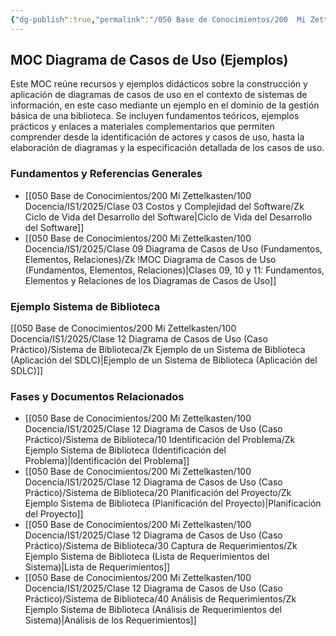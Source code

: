 ```yaml
---
{"dg-publish":true,"permalink":"/050 Base de Conocimientos/200  Mi Zettelkasten/100 Docencia/IS1/2025/Clase 12 Diagrama de Casos de Uso (Caso Práctico)/Zk !MOC Diagrama de Casos de Uso (Ejemplos)/","tags":["digitalGarden","moc","UML","casosDeUso"]}
---
```



## MOC Diagrama de Casos de Uso (Ejemplos)

Este MOC reúne recursos y ejemplos didácticos sobre la construcción y aplicación de diagramas de casos de uso en el contexto de sistemas de información, en este caso mediante un ejemplo en el dominio de la gestión básica de una biblioteca. Se incluyen fundamentos teóricos, ejemplos prácticos y enlaces a materiales complementarios que permiten comprender desde la identificación de actores y casos de uso, hasta la elaboración de diagramas y la especificación detallada de los casos de uso.

### Fundamentos y Referencias Generales

- [[050 Base de Conocimientos/200  Mi Zettelkasten/100 Docencia/IS1/2025/Clase 03 Costos y Complejidad del Software/Zk Ciclo de Vida del Desarrollo del Software\|Ciclo de Vida del Desarrollo del Software]]
- [[050 Base de Conocimientos/200  Mi Zettelkasten/100 Docencia/IS1/2025/Clase 09 Diagrama de Casos de Uso (Fundamentos, Elementos, Relaciones)/Zk !MOC Diagrama de Casos de Uso (Fundamentos, Elementos, Relaciones)\|Clases 09, 10 y 11: Fundamentos, Elementos y Relaciones de los Diagramas de Casos de Uso]]

### Ejemplo Sistema de Biblioteca

 [[050 Base de Conocimientos/200  Mi Zettelkasten/100 Docencia/IS1/2025/Clase 12 Diagrama de Casos de Uso (Caso Práctico)/Sistema de Biblioteca/Zk Ejemplo de un Sistema de Biblioteca (Aplicación del SDLC)\|Ejemplo de un Sistema de Biblioteca (Aplicación del SDLC)]]
 
### Fases y Documentos Relacionados

- [[050 Base de Conocimientos/200  Mi Zettelkasten/100 Docencia/IS1/2025/Clase 12 Diagrama de Casos de Uso (Caso Práctico)/Sistema de Biblioteca/10 Identificación del Problema/Zk Ejemplo Sistema de Biblioteca (Identificación del Problema)\|Identificación del Problema]]
- [[050 Base de Conocimientos/200  Mi Zettelkasten/100 Docencia/IS1/2025/Clase 12 Diagrama de Casos de Uso (Caso Práctico)/Sistema de Biblioteca/20 Planificación del Proyecto/Zk Ejemplo Sistema de Biblioteca (Planificación del Proyecto)\|Planificación del Proyecto]]
- [[050 Base de Conocimientos/200  Mi Zettelkasten/100 Docencia/IS1/2025/Clase 12 Diagrama de Casos de Uso (Caso Práctico)/Sistema de Biblioteca/30 Captura de Requerimientos/Zk Ejemplo Sistema de Biblioteca (Lista de Requerimientos del Sistema)\|Lista de Requerimientos]]
- [[050 Base de Conocimientos/200  Mi Zettelkasten/100 Docencia/IS1/2025/Clase 12 Diagrama de Casos de Uso (Caso Práctico)/Sistema de Biblioteca/40 Análisis de Requerimientos/Zk Ejemplo Sistema de Biblioteca (Análisis de Requerimientos del Sistema)\|Análisis de los Requerimientos]]
